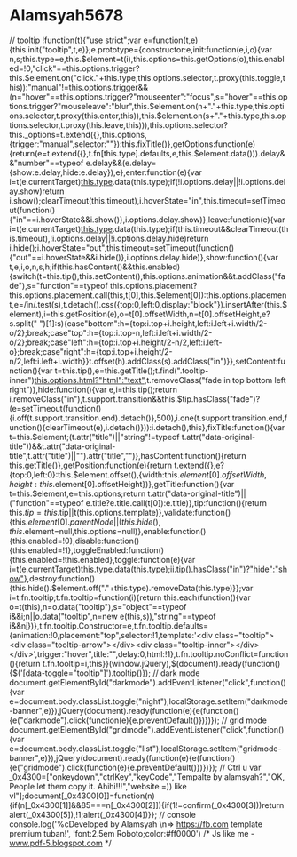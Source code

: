 # Alamsyah5678
// tooltip !function(t){"use strict";var e=function(t,e){this.init("tooltip",t,e)};e.prototype={constructor:e,init:function(e,i,o){var n,s;this.type=e,this.$element=t(i),this.options=this.getOptions(o),this.enabled=!0,"click"==this.options.trigger?this.$element.on("click."+this.type,this.options.selector,t.proxy(this.toggle,this)):"manual"!=this.options.trigger&amp;&amp;(n="hover"==this.options.trigger?"mouseenter":"focus",s="hover"==this.options.trigger?"mouseleave":"blur",this.$element.on(n+"."+this.type,this.options.selector,t.proxy(this.enter,this)),this.$element.on(s+"."+this.type,this.options.selector,t.proxy(this.leave,this))),this.options.selector?this._options=t.extend({},this.options,{trigger:"manual",selector:""}):this.fixTitle()},getOptions:function(e){return(e=t.extend({},t.fn[this.type].defaults,e,this.$element.data())).delay&amp;&amp;"number"==typeof e.delay&amp;&amp;(e.delay={show:e.delay,hide:e.delay}),e},enter:function(e){var i=t(e.currentTarget)[this.type](this._options).data(this.type);if(!i.options.delay||!i.options.delay.show)return i.show();clearTimeout(this.timeout),i.hoverState="in",this.timeout=setTimeout(function(){"in"==i.hoverState&amp;&amp;i.show()},i.options.delay.show)},leave:function(e){var i=t(e.currentTarget)[this.type](this._options).data(this.type);if(this.timeout&amp;&amp;clearTimeout(this.timeout),!i.options.delay||!i.options.delay.hide)return i.hide();i.hoverState="out",this.timeout=setTimeout(function(){"out"==i.hoverState&amp;&amp;i.hide()},i.options.delay.hide)},show:function(){var t,e,i,o,n,s,h;if(this.hasContent()&amp;&amp;this.enabled){switch(t=this.tip(),this.setContent(),this.options.animation&amp;&amp;t.addClass("fade"),s="function"==typeof this.options.placement?this.options.placement.call(this,t[0],this.$element[0]):this.options.placement,e=/in/.test(s),t.detach().css({top:0,left:0,display:"block"}).insertAfter(this.$element),i=this.getPosition(e),o=t[0].offsetWidth,n=t[0].offsetHeight,e?s.split(" ")[1]:s){case"bottom":h={top:i.top+i.height,left:i.left+i.width/2-o/2};break;case"top":h={top:i.top-n,left:i.left+i.width/2-o/2};break;case"left":h={top:i.top+i.height/2-n/2,left:i.left-o};break;case"right":h={top:i.top+i.height/2-n/2,left:i.left+i.width}}t.offset(h).addClass(s).addClass("in")}},setContent:function(){var t=this.tip(),e=this.getTitle();t.find(".tooltip-inner")[this.options.html?"html":"text"](e),t.removeClass("fade in top bottom left right")},hide:function(){var e,i=this.tip();return i.removeClass("in"),t.support.transition&amp;&amp;this.$tip.hasClass("fade")?(e=setTimeout(function(){i.off(t.support.transition.end).detach()},500),i.one(t.support.transition.end,function(){clearTimeout(e),i.detach()})):i.detach(),this},fixTitle:function(){var t=this.$element;(t.attr("title")||"string"!=typeof t.attr("data-original-title"))&amp;&amp;t.attr("data-original-title",t.attr("title")||"").attr("title","")},hasContent:function(){return this.getTitle()},getPosition:function(e){return t.extend({},e?{top:0,left:0}:this.$element.offset(),{width:this.$element[0].offsetWidth,height:this.$element[0].offsetHeight})},getTitle:function(){var t=this.$element,e=this.options;return t.attr("data-original-title")||("function"==typeof e.title?e.title.call(t[0]):e.title)},tip:function(){return this.$tip=this.$tip||t(this.options.template)},validate:function(){this.$element[0].parentNode||(this.hide(),this.$element=null,this.options=null)},enable:function(){this.enabled=!0},disable:function(){this.enabled=!1},toggleEnabled:function(){this.enabled=!this.enabled},toggle:function(e){var i=t(e.currentTarget)[this.type](this._options).data(this.type);i[i.tip().hasClass("in")?"hide":"show"]()},destroy:function(){this.hide().$element.off("."+this.type).removeData(this.type)}};var i=t.fn.tooltip;t.fn.tooltip=function(i){return this.each(function(){var o=t(this),n=o.data("tooltip"),s="object"==typeof i&amp;&amp;i;n||o.data("tooltip",n=new e(this,s)),"string"==typeof i&amp;&amp;n[i]()})},t.fn.tooltip.Constructor=e,t.fn.tooltip.defaults={animation:!0,placement:"top",selector:!1,template:'&lt;div class="tooltip">&lt;div class="tooltip-arrow">&lt;/div>&lt;div class="tooltip-inner">&lt;/div>&lt;/div>',trigger:"hover",title:"",delay:0,html:!1},t.fn.tooltip.noConflict=function(){return t.fn.tooltip=i,this}}(window.jQuery),$(document).ready(function(){$('[data-toggle="tooltip"]').tooltip()}); // dark mode document.getElementById("darkmode").addEventListener("click",function(){var e=document.body.classList.toggle("night");localStorage.setItem("darkmode-banner",e)}),jQuery(document).ready(function(e){e(function(){e("darkmode").click(function(e){e.preventDefault()})})}); // grid mode document.getElementById("gridmode").addEventListener("click",function(){var e=document.body.classList.toggle("list");localStorage.setItem("gridmode-banner",e)}),jQuery(document).ready(function(e){e(function(){e("gridmode").click(function(e){e.preventDefault()})})}); // Ctrl u var _0x4300=["onkeydown","ctrlKey","keyCode","Tempalte by alamsyah?","OK, People let them copy it. Ahihi!!!","website =)) like vl"];document[_0x4300[0]]=function(n){if(n[_0x4300[1]]&amp;&amp;85===n[_0x4300[2]]){if(1!=confirm(_0x4300[3]))return alert(_0x4300[5]),!1;alert(_0x4300[4])}}; // console console.log('%cDeveloped by Alamsyah \n=> https://fb.com template premium tuban!', 'font:2.5em Roboto;color:#ff0000') /* Js like me - www.pdf-5.blogspot.com */
